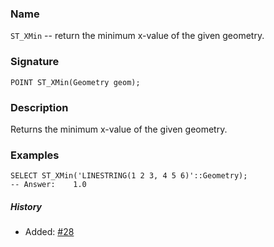 ### Name
`ST_XMin` -- return the minimum x-value of the given geometry.

### Signature

```mysql
POINT ST_XMin(Geometry geom);
```

### Description

Returns the minimum x-value of the given geometry.

### Examples

```mysql
SELECT ST_XMin('LINESTRING(1 2 3, 4 5 6)'::Geometry);
-- Answer:    1.0
```

##### History

* Added: [#28](https://github.com/irstv/H2GIS/pull/28)
